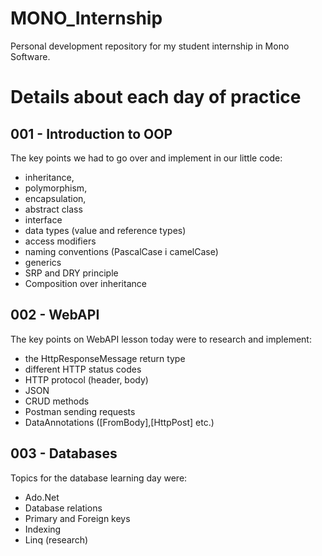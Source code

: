 # MONO_Internship
Personal development repository for my student internship in Mono Software.

# Details about each day of practice

## 001 - Introduction to OOP
The key points we had to go over and implement in our little code:
- inheritance,
- polymorphism,
- encapsulation,
- abstract class
- interface
- data types (value and reference types)
- access modifiers
- naming conventions (PascalCase i camelCase)
- generics
- SRP and DRY principle
- Composition over inheritance

## 002 - WebAPI
The key points on WebAPI lesson today were to research and implement:
- the HttpResponseMessage return type
- different HTTP status codes
- HTTP protocol (header, body)
- JSON
- CRUD methods
- Postman sending requests
- DataAnnotations ([FromBody],[HttpPost] etc.)

## 003 - Databases
Topics for the database learning day were:
- Ado.Net
- Database relations
- Primary and Foreign keys
- Indexing
- Linq (research)